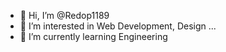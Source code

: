 - 👋 Hi, I’m @Redop1189
- 👀 I’m interested in Web Development, Design ...
- 🌱 I’m currently learning Engineering
<!---
- 💞️ I’m looking to collaborate on ...
- 📫 How to reach me ...

Redop1189/Redop1189 is a ✨ special ✨ repository because its `README.md` (this file) appears on your GitHub profile.
You can click the Preview link to take a look at your changes.
--->
